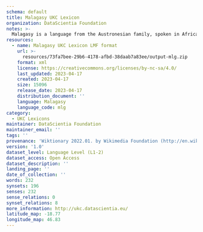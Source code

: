 ```yaml
---
schema: default
title: Malagasy UKC Lexicon
organization: DataScientia Foundation
notes: >-
  Malagasy is a language from the Austronesian family, spoken in Africa. The UKC Lexicon of Malagasy is represented as a lexico-semantic network. It consists of words, word senses, synsets, as well as sense-level and synset-level relationships.
resources:
  - name: Malagasy UKC Lexicon LMF format
    url: >-
      resources/73fa7bee-29b6-4178-afbd-38daab7a83ee/output-mlg.zip
    format: xml
    license: https://creativecommons.org/licenses/by-nc-sa/4.0/
    last_updated: 2023-04-17
    created: 2023-04-17
    size: 15096
    release_date: 2023-04-17
    distribution_document: ''
    language: Malagasy
    language_code: mlg
category:
  - UKC Lexicons
maintainer: DataScientia Foundation
maintainer_email: ''
tags: ''
provenance: 'Wiktionary 2022.01. by Wikimedia Foundation (http://en.wiktionary.org); CogNet 2.1 by Khuyagbaatar Batsuren, National University of Mongolia (http://cognet.ukc.disi.unitn.it); Princeton WordNet 2.1 by Princeton University (https://wordnet.princeton.edu)'
version: '1.0'
dataset_level: Language Level (L1-2)
dataset_access: Open Access
dataset_description: ''
landing_page: ''
date_of_collection: ''
words: 232
synsets: 196
senses: 232
sense_relations: 0
synset_relations: 8
more_information: http://ukc.datascientia.eu/
latitude_map: -18.77
longitude_map: 46.83
---
```

